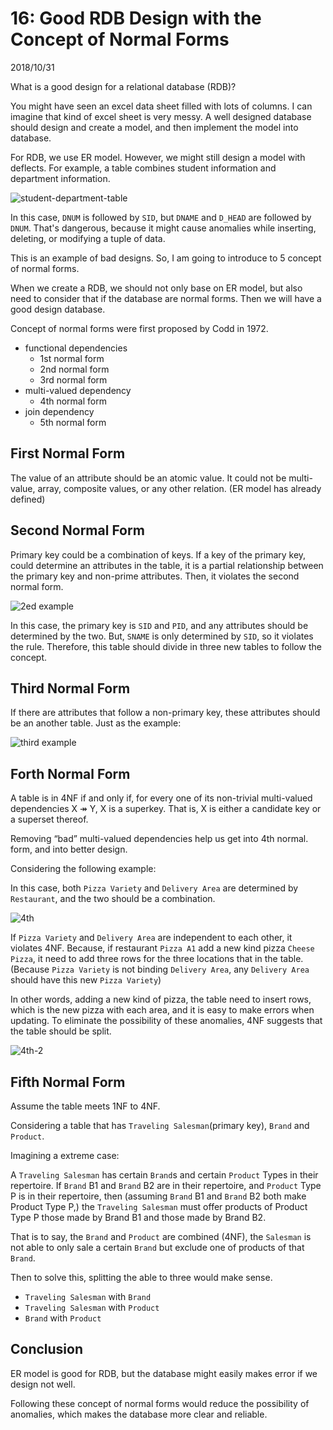 # 16: Good RDB Design with the Concept of Normal Forms

2018/10/31

What is a good design for a relational database (RDB)?

You might have seen an excel data sheet filled with lots of columns. I can imagine that kind of excel sheet is very messy. A well designed database should design and create a model, and then implement the model into database.

For RDB, we use ER model. However, we might still design a model with deflects. For example, a table combines student information and department information.

![student-department-table](https://user-images.githubusercontent.com/18013815/47796068-8d2cfc00-dd5e-11e8-93c0-fe1a4f2b5c26.png)

In this case, `DNUM` is followed by `SID`, but `DNAME` and `D_HEAD` are followed by `DNUM`. That's dangerous, because it might cause anomalies while inserting, deleting, or modifying a tuple of data.

This is an example of bad designs. So, I am going to introduce to 5 concept of normal forms.

When we create a RDB, we should not only base on ER model, but also need to consider that if the database are normal forms. Then we will have a good design database.

Concept of normal forms were first proposed by Codd in 1972.

- functional dependencies
  - 1st normal form
  - 2nd normal form
  - 3rd normal form
- multi-valued dependency
  - 4th normal form
- join dependency
  - 5th normal form

## First Normal Form

The value of an attribute should be an atomic value. It could not be multi-value, array, composite values, or any other relation. (ER model has already defined)

## Second Normal Form

Primary key could be a combination of keys. If a key of the primary key, could determine an attributes in the table, it is a partial relationship between the primary key and non-prime attributes. Then, it violates the second normal form.

![2ed example](https://user-images.githubusercontent.com/18013815/47798537-8bb20280-dd63-11e8-9f91-19be17878859.png)

In this case, the primary key is `SID` and `PID`, and any attributes should be determined by the two. But, `SNAME` is only determined by `SID`, so it violates the rule. Therefore, this table should divide in three new tables to follow the concept.

## Third Normal Form

If there are attributes that follow a non-primary key, these attributes should be an another table. Just as the example:

![third example](https://user-images.githubusercontent.com/18013815/47799601-966d9700-dd65-11e8-8435-a993870c7ca4.png)

## Forth Normal Form

A table is in 4NF if and only if, for every one of its non-trivial multi-valued dependencies X ↠ Y, X is a superkey. That is, X is either a candidate key or a superset thereof.

Removing “bad” multi-valued dependencies help us get into 4th normal.
form, and into better design.

Considering the following example:

In this case, both `Pizza Variety` and `Delivery Area` are determined by `Restaurant`, and the two should be a combination.

![4th](https://user-images.githubusercontent.com/18013815/47800322-06305180-dd67-11e8-981f-9f623759f13a.png)

If `Pizza Variety` and `Delivery Area` are independent to each other, it violates 4NF. Because, if restaurant `Pizza A1` add a new kind pizza `Cheese Pizza`, it need to add three rows for the three locations that in the table. (Because `Pizza Variety` is not binding `Delivery Area`, any `Delivery Area` should have this new `Pizza Variety`)

In other words, adding a new kind of pizza, the table need to insert rows, which is the new pizza with each area, and it is easy to make errors when updating. To eliminate the possibility of these anomalies, 4NF suggests that the table should be split.

![4th-2](https://user-images.githubusercontent.com/18013815/47800323-06c8e800-dd67-11e8-8bce-f63a8216e22a.png)

## Fifth Normal Form

Assume the table meets 1NF to 4NF.

Considering a table that has `Traveling Salesman`(primary key), `Brand` and `Product`.

Imagining a extreme case:

A `Traveling Salesman` has certain `Brand`s and certain `Product` Types in their repertoire. If `Brand` B1 and `Brand` B2 are in their repertoire, and `Product` Type P is in their repertoire, then (assuming `Brand` B1 and `Brand` B2 both make Product Type P,) the `Traveling Salesman` must offer products of Product Type P those made by Brand B1 and those made by Brand B2.

That is to say, the `Brand` and `Product` are combined (4NF), the `Salesman` is not able to only sale a certain `Brand` but exclude one of products of that `Brand`.

Then to solve this, splitting the able to three would make sense.

- `Traveling Salesman` with `Brand`
- `Traveling Salesman` with `Product`
- `Brand` with `Product`

## Conclusion

ER model is good for RDB, but the database might easily makes error if we design not well.

Following these concept of normal forms would reduce the possibility of anomalies, which makes the database more clear and reliable.